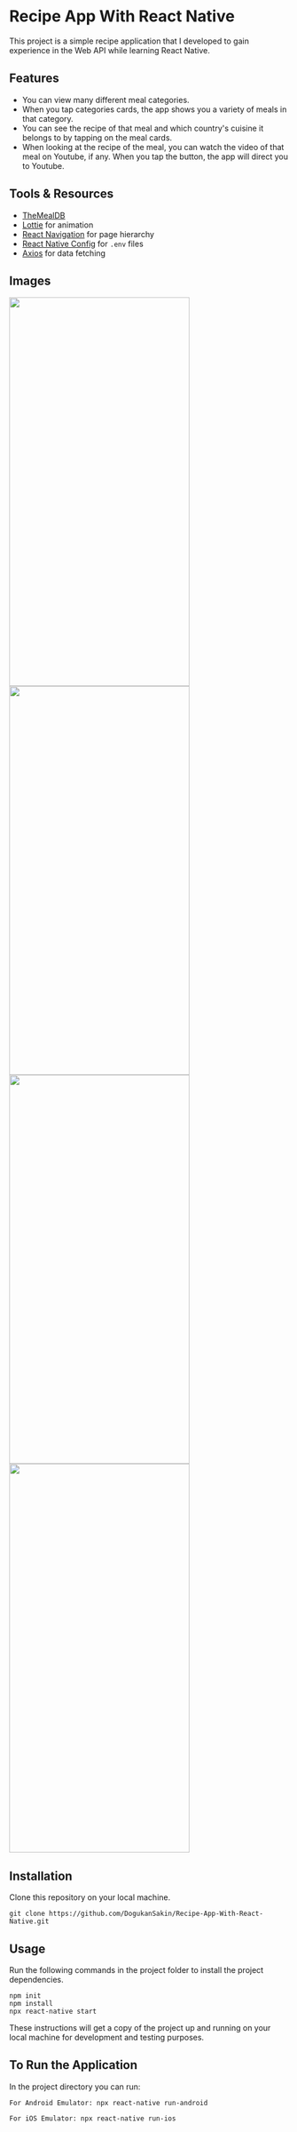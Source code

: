 # Recipe App With React Native
This project is a simple recipe application that I developed to gain experience in the Web API while learning React Native. 

## Features

- You can view many different meal categories. 
- When you tap categories cards, the app shows you a variety of meals in that category. 
- You can see the recipe of that meal and which country's cuisine it belongs to by tapping on the meal cards. 
- When looking at the recipe of the meal, you can watch the video of that meal on Youtube, if any. When you tap the button, the app will direct you to Youtube. 
## Tools & Resources

- [TheMealDB](https://www.themealdb.com/api.php)
- [Lottie](https://github.com/lottie-react-native/lottie-react-native) for animation
- [React Navigation](https://reactnavigation.org/) for page hierarchy
- [React Native Config](https://github.com/luggit/react-native-config) for `.env` files
- [Axios](https://github.com/axios/axios) for data fetching

## Images
<img src="https://user-images.githubusercontent.com/86911611/163735347-ef5e4833-fdbf-48c7-ab71-e30c942b3022.png" width="325" height="700" /><img/>
<img src="https://user-images.githubusercontent.com/86911611/163735348-0a720a3a-8e83-4b7a-80db-e1262481e19d.png" width="325" height="700" /><img/><br>
<img src="https://user-images.githubusercontent.com/86911611/163735349-2bc995bc-c9c3-4c5a-9da4-e9e8fb51cfd0.png" width="325" height="700" /><img/>
<img src="https://user-images.githubusercontent.com/86911611/163735350-465fd97b-4afb-4526-b0c8-8c8e118db8c8.png" width="325" height="700" /><img/>

## Installation

Clone this repository on your local machine.

```
git clone https://github.com/DogukanSakin/Recipe-App-With-React-Native.git
```

## Usage

Run the following commands in the project folder to install the project dependencies.

```
npm init
npm install
npx react-native start
```

These instructions will get a copy of the project up and running on your local machine for development and testing purposes.

## To Run the Application
In the project directory you can run:

```
For Android Emulator: npx react-native run-android
```

```
For iOS Emulator: npx react-native run-ios
```
